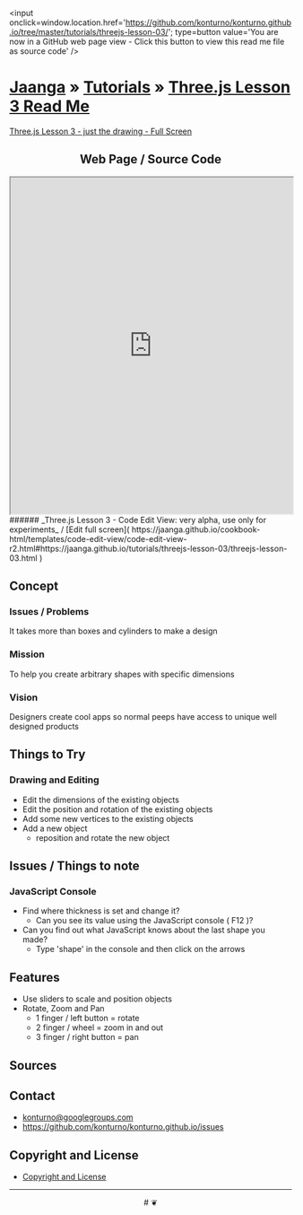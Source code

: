 ﻿<span style=display:none; >[You are now in a GitHub source code view - click this link to view this read me file as a web page]( https://konturno.github.io/tutorials/threejs-lesson-03/ "View file as a web page." ) </span>
<input onclick=window.location.href='https://github.com/konturno/konturno.github.io/tree/master/tutorials/threejs-lesson-03/'; type=button  value='You are now in a GitHub web page view - Click this button to view this read me file as source code' />

[Jaanga]( https://konturno.github.io ) » [Tutorials]( https://konturno.github.io/tutorials/ ) »
[Three.js Lesson 3 Read Me]( index.html )
===


[Three.js Lesson 3 - just the drawing - Full Screen]( https://konturno.github.io/tutorials/threejs-lesson-03/threejs-lesson-03.html )

## <center>Web Page / Source Code</center>

<iframe class=ifr src=https://jaanga.github.io/cookbook-html/templates/code-edit-view/code-edit-view-r2.html#https://jaanga.github.io/tutorials/threejs-lesson-03/threejs-lesson-03.html width=100% height=600px ></iframe>
###### _Three.js Lesson 3 - Code Edit View: very alpha, use only for experiments_ / [Edit full screen]( https://jaanga.github.io/cookbook-html/templates/code-edit-view/code-edit-view-r2.html#https://jaanga.github.io/tutorials/threejs-lesson-03/threejs-lesson-03.html )


## Concept

### Issues / Problems
<!--

The general format is an adaptation of the ideas developed in Alexander's _et al_ [A Pattern Language]( https://books.google.com/books?id=hwAHmktpk5IC&pg=PR10#v=onepage&q&f=false ) - as sammarized on page 10.

Each pattern describes a problem which occurs over and over again in our environment, and then describes the core of the solution to that problem, in such a way that you can use this solution a million times over, without ever doing it the same way twice.

patterns are descriptions of common problems and proposal for the solutions that can be used repeatedly every time the problem is encountered and producing an different outcome.

-->

It takes more than boxes and cylinders to make a design
### Mission
<!-- a statement of a rationale, applicable now as well as in the future -->

To help you create arbitrary shapes with specific dimensions


### Vision
<!--  a descriptive picture of a desired future state -->

Designers create cool apps so normal peeps have access to unique well designed products

## Things to Try

### Drawing and Editing

* Edit the dimensions of the existing objects
* Edit the position and rotation of the existing objects
* Add some new vertices to the existing objects
* Add a new object
	* reposition and rotate the new object



## Issues / Things to note

### JavaScript Console
* Find where thickness is set and change it?
	* Can you see its value using the JavaScript console ( F12 )?
* Can you find out what JavaScript knows about the last shape you made?
	* Type 'shape' in the console and then click on the arrows

## Features

* Use sliders to scale and position objects
* Rotate, Zoom and Pan
	* 1 finger / left button =  rotate
	* 2 finger / wheel = zoom in and out
	* 3 finger / right button = pan


## Sources




## Contact

* konturno@googlegroups.com
* https://github.com/konturno/konturno.github.io/issues

## Copyright and License

* [Copyright and License]( https://konturno.github.io/#https://konturno.github.io/konturno-copyright-and-mit-license.md )

***

<center title="dingbat" >
# <a href=javascript:window.scrollTo(0,0); style=text-decoration:none; >❦</a>
</center>




